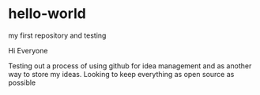 # hello-world
my first repository and testing

Hi Everyone

Testing out a process of using github for idea management and as another way to store my ideas. Looking to keep everything as open source as possible
